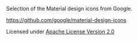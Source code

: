 Selection of the Material design icons from Google.

https://github.com/google/material-design-icons

Licensed under [Apache License Version 2.0](https://www.apache.org/licenses/LICENSE-2.0.txt)
